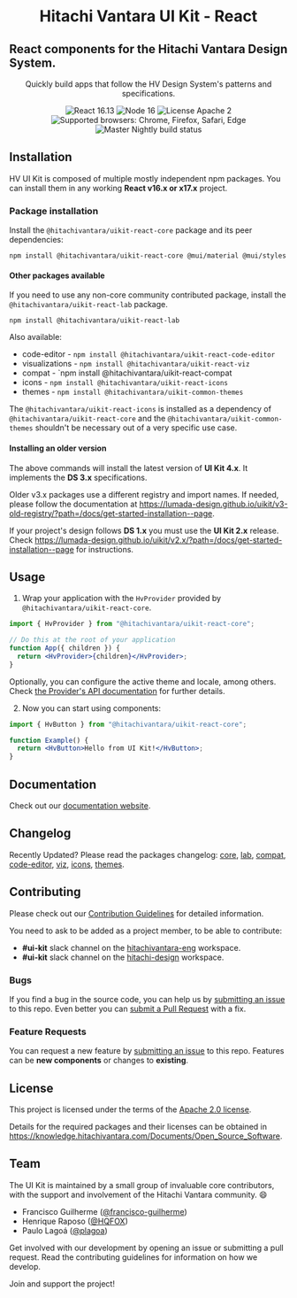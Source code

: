 <h1 align="center">Hitachi Vantara UI Kit - React</h1>

## React components for the Hitachi Vantara Design System.

<div align="center">

Quickly build apps that follow the HV Design System's patterns and specifications.

![React 16.13](https://img.shields.io/badge/react-^16.13.1-blue.svg)
![Node 16](https://img.shields.io/badge/node-16.13.1-brightgreen.svg)
![License Apache 2](https://img.shields.io/badge/license-Apache%202-blue.svg)
![Supported browsers: Chrome, Firefox, Safari, Edge](https://img.shields.io/badge/plataforms-chrome%20%7C%20firefox%20%7C%20safari%20%7C%20edge-blue.svg)
<br>
![Master Nightly build status](https://github.com/lumada-design/hv-uikit-react/workflows/Master%20Nightly/badge.svg)

</div>

## Installation

HV UI Kit is composed of multiple mostly independent npm packages. You can install them in any working **React v16.x or x17.x** project.

### Package installation

Install the `@hitachivantara/uikit-react-core` package and its peer dependencies:

```shell
npm install @hitachivantara/uikit-react-core @mui/material @mui/styles
```

#### Other packages available

If you need to use any non-core community contributed package, install the `@hitachivantara/uikit-react-lab` package.

```shell
npm install @hitachivantara/uikit-react-lab
```

Also available:

- code-editor - `npm install @hitachivantara/uikit-react-code-editor`
- visualizations - `npm install @hitachivantara/uikit-react-viz`
- compat - `npm install @hitachivantara/uikit-react-compat
- icons - `npm install @hitachivantara/uikit-react-icons`
- themes - `npm install @hitachivantara/uikit-common-themes`

The `@hitachivantara/uikit-react-icons` is installed as a dependency of `@hitachivantara/uikit-react-core` and the `@hitachivantara/uikit-common-themes` shouldn't be necessary out of a very specific use case.

#### Installing an older version

The above commands will install the latest version of **UI Kit 4.x**. It implements the **DS 3.x** specifications.

Older v3.x packages use a different registry and import names. If needed, please follow the documentation at https://lumada-design.github.io/uikit/v3-old-registry/?path=/docs/get-started-installation--page.

If your project's design follows **DS 1.x** you must use the **UI Kit 2.x** release. Check https://lumada-design.github.io/uikit/v2.x/?path=/docs/get-started-installation--page for instructions.

## Usage

1. Wrap your application with the `HvProvider` provided by
   `@hitachivantara/uikit-react-core`.

```jsx
import { HvProvider } from "@hitachivantara/uikit-react-core";

// Do this at the root of your application
function App({ children }) {
  return <HvProvider>{children}</HvProvider>;
}
```

Optionally, you can configure the active theme and locale, among others.
Check [the Provider's API documentation](https://lumada-design.github.io/uikit/master/?path=/docs/foundation-provider--main) for further details.

2. Now you can start using components:

```jsx
import { HvButton } from "@hitachivantara/uikit-react-core";

function Example() {
  return <HvButton>Hello from UI Kit!</HvButton>;
}
```

## Documentation

Check out our [documentation website](https://lumada-design.github.io/uikit/master/).

## Changelog

Recently Updated? Please read the packages changelog: [core](/packages/core/CHANGELOG.md), [lab](/packages/lab/CHANGELOG.md), [compat](/packages/compat/CHANGELOG.md), [code-editor](/packages/code-editor/CHANGELOG.md), [viz](/packages/viz/CHANGELOG.md), [icons](/packages/icons/CHANGELOG.md), [themes](/packages/themes/CHANGELOG.md).

## Contributing

Please check out our [Contribution Guidelines](/CONTRIBUTING.md) for detailed information.

You need to ask to be added as a project member, to be able to contribute:

- **#ui-kit** slack channel on the [hitachivantara-eng](https://hitachivantara-eng.slack.com/messages/CFY74GK6G) workspace.
- **#ui-kit** slack channel on the [hitachi-design](https://hitachi-design.slack.com/messages/CGC1E37J9/) workspace.

### Bugs

If you find a bug in the source code, you can help us by [submitting an issue](/CONTRIBUTING.md#submitting-an-issue) to this repo.
Even better you can [submit a Pull Request](/CONTRIBUTING.md#submitting-a-pull-request) with a fix.

### Feature Requests

You can request a new feature by [submitting an issue](/CONTRIBUTING.md#submitting-an-issue) to this repo.
Features can be **new components** or changes to **existing**.

## License

This project is licensed under the terms of the [Apache 2.0 license](/LICENSE.md).

Details for the required packages and their licenses can be obtained in https://knowledge.hitachivantara.com/Documents/Open_Source_Software.

## Team

The UI Kit is maintained by a small group of invaluable core contributors, with the support and involvement of the Hitachi Vantara community. 😄

- Francisco Guilherme ([@francisco-guilherme](https://github.com/frncisco-guilherme))
- Henrique Raposo ([@HQFOX](https://github.com/HQFOX))
- Paulo Lagoá ([@plagoa](https://github.com/plagoa))

Get involved with our development by opening an issue or submitting a pull request. Read the contributing guidelines for information on how we develop.

Join and support the project!

